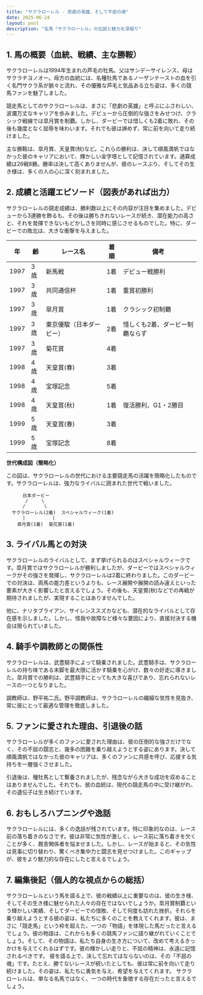 ```yaml
---
title: "サクラローレル - 悲劇の英雄、そして不屈の魂"
date: 2025-06-24
layout: post
description: "名馬『サクラローレル』の伝説と魅力を深堀り"
---
```


## 1. 馬の概要（血統、戦績、主な勝鞍）

サクラローレルは1994年生まれの芦毛の牡馬。父はサンデーサイレンス、母はサクラチヨノオー。母方の血統には、名種牡馬であるノーザンテーストの血を引く名門サクラ系が脈々と流れ、その優雅な芦毛と気品ある立ち姿は、多くの競馬ファンを魅了しました。

競走馬としてのサクラローレルは、まさに「悲劇の英雄」と呼ぶにふさわしい、波瀾万丈なキャリアを歩みました。デビューから圧倒的な強さをみせつけ、クラシック戦線では皐月賞を制覇。しかし、ダービーでは惜しくも2着に敗れ、その後も幾度となく屈辱を味わいます。それでも彼は諦めず、常に前を向いて走り続けました。

主な勝鞍は、皐月賞、天皇賞(秋)など。これらの勝利は、決して順風満帆ではなかった彼のキャリアにおいて、輝かしい金字塔として記憶されています。通算成績は26戦8勝。勝率は決して高くありませんが、彼のレースぶり、そしてその生き様は、多くの人の心に深く刻まれました。


## 2. 成績と活躍エピソード（図表があれば出力）

サクラローレルの競走成績は、勝利数以上にその内容が注目を集めました。デビューから3連勝を飾るも、その後は勝ちきれないレースが続き、潜在能力の高さと、それを発揮できないもどかしさを同時に感じさせるものでした。特に、ダービーでの敗北は、大きな衝撃を与えました。

| 年 | 齢 | レース名             | 着順 | 備考                                     |
|---|----|----------------------|-----|-----------------------------------------|
| 1997 | 3歳 | 新馬戦               | 1着 | デビュー戦勝利                           |
| 1997 | 3歳 | 共同通信杯            | 1着 | 重賞初勝利                             |
| 1997 | 3歳 | 皐月賞               | 1着 | クラシック初制覇                         |
| 1997 | 3歳 | 東京優駿（日本ダービー）| 2着 | 惜しくも2着、ダービー制覇ならず             |
| 1997 | 3歳 | 菊花賞               | 4着 |                                         |
| 1998 | 4歳 | 天皇賞(春)           | 3着 |                                         |
| 1998 | 4歳 | 宝塚記念             | 5着 |                                         |
| 1998 | 4歳 | 天皇賞(秋)           | 1着 | 復活勝利、G1・2勝目                     |
| 1999 | 5歳 | 天皇賞(春)           | 3着 |                                         |
| 1999 | 5歳 | 宝塚記念             | 8着 |                                         |


**世代構成図（簡略化）**

この図は、サクラローレルの世代における主要競走馬の活躍を簡略化したものです。サクラローレルは、強力なライバルに囲まれた世代で戦いました。

```
      日本ダービー
       /     \
      /       \
  サクラローレル(2着)  スペシャルウィーク(1着)
      |          |
    皐月賞(1着)  菊花賞(1着)
```


## 3. ライバル馬との対決

サクラローレルのライバルとして、まず挙げられるのはスペシャルウィークです。皐月賞ではサクラローレルが勝利しましたが、ダービーではスペシャルウィークがその強さを発揮し、サクラローレルは2着に終わりました。このダービーでの対決は、両馬の能力差というよりも、レース展開や展開の読み違えといった要素が大きく影響したと言えるでしょう。その後も、天皇賞(秋)などでの再戦が期待されましたが、実現することはありませんでした。

他に、ナリタブライアン、サイレンススズカなども、潜在的なライバルとして存在感を示しました。しかし、怪我や故障など様々な要因により、直接対決する機会は限られていました。


## 4. 騎手や調教師との関係性

サクラローレルは、武豊騎手によって騎乗されました。武豊騎手は、サクラローレルの持ち味である末脚を最大限に活かす騎乗を心がけ、数々の好走に導きました。皐月賞での勝利は、武豊騎手にとっても大きな喜びであり、忘れられないレースの一つとなりました。

調教師は、野平祐二氏。野平調教師は、サクラローレルの繊細な気性を見抜き、常に彼にとって最適な管理を徹底しました。


## 5. ファンに愛された理由、引退後の話

サクラローレルが多くのファンに愛された理由は、彼の圧倒的な強さだけでなく、その不屈の闘志と、幾多の困難を乗り越えようとする姿にあります。決して順風満帆ではなかった彼のキャリアは、多くのファンに共感を呼び、応援する気持ちを一層強くさせました。

引退後は、種牡馬として繋養されましたが、残念ながら大きな成功を収めることはありませんでした。それでも、彼の血統は、現代の競走馬の中に受け継がれ、その遺伝子は生き続けています。


## 6. おもしろハプニングや逸話

サクラローレルには、多くの逸話が残されています。特に印象的なのは、レース前の落ち着きのなさです。彼は非常に気性が激しく、レース前に落ち着きを欠くことが多く、厩舎関係者を悩ませました。しかし、レースが始まると、その気性は見事に切り替わり、驚くべき集中力と闘志を見せつけました。このギャップが、彼をより魅力的な存在にしたと言えるでしょう。


## 7. 編集後記（個人的な視点からの総括）

サクラローレルという馬を語る上で、彼の戦績以上に重要なのは、彼の生き様、そしてその生き様に魅せられた人々の存在ではないでしょうか。皐月賞制覇という輝かしい実績、そしてダービーでの惜敗、そして何度も訪れた挫折。それらを乗り越えようとする彼の姿は、私たちに多くのことを教えてくれます。彼は、まさに「競走馬」という枠を超えた、一つの「物語」を体現した馬だったと言えるでしょう。彼の物語は、これからも多くの競馬ファンに語り継がれていくことでしょう。そして、その物語は、私たち自身の生き方について、改めて考えるきっかけを与えてくれるはずです。彼の輝かしい走りと、不屈の精神は、永遠に記憶されるべきです。  彼を語る上で、決して忘れてはならないのは、その「不屈の魂」です。たとえ、勝てないレースが続いたとしても、彼は常に前を向いて走り続けました。その姿は、私たちに勇気を与え、希望を与えてくれます。  サクラローレルは、単なる名馬ではなく、一つの時代を象徴する存在だったと言えるでしょう。
